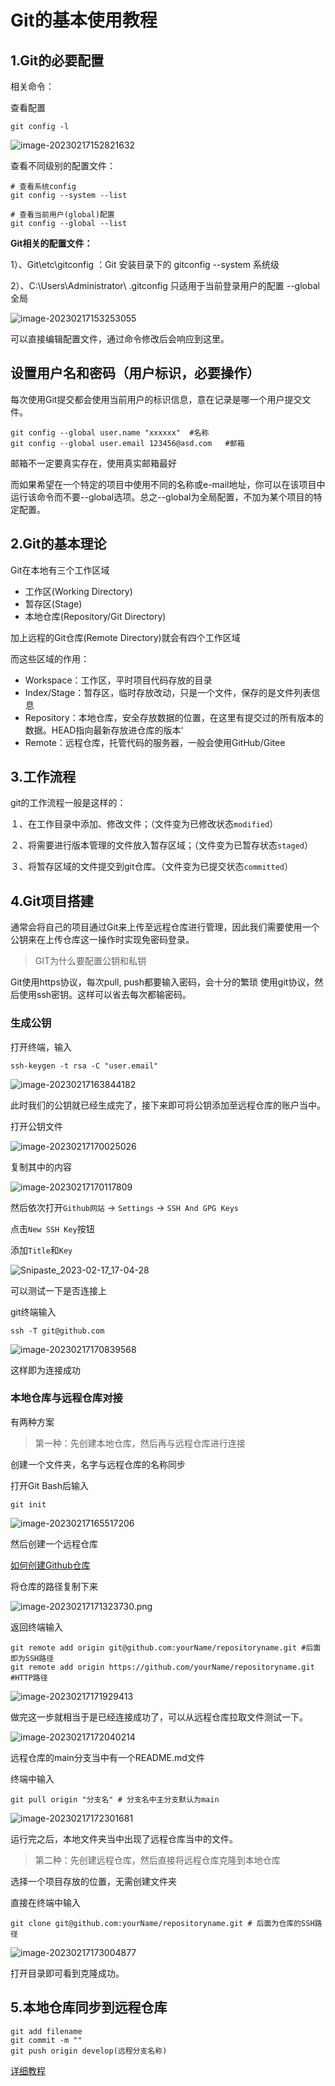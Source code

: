 # Git的基本使用教程

## 1.Git的必要配置

相关命令：

查看配置
```shell
git config -l
```

![image-20230217152821632](https://lewyngnotebookimage.oss-cn-shenzhen.aliyuncs.com/img/img_notebook/image-20230217152821632.png)

查看不同级别的配置文件：
```shell
# 查看系统config
git config --system --list

# 查看当前用户(global)配置
git config --global --list
```

**Git相关的配置文件：**

1）、Git\etc\gitconfig  ：Git 安装目录下的 gitconfig   --system 系统级

2）、C:\Users\Administrator\ .gitconfig   只适用于当前登录用户的配置  --global 全局

![image-20230217153253055](https://lewyngnotebookimage.oss-cn-shenzhen.aliyuncs.com/img/img_notebook/image-20230217153253055.png)

可以直接编辑配置文件，通过命令修改后会响应到这里。



## 设置用户名和密码（用户标识，必要操作）

每次使用Git提交都会使用当前用户的标识信息，意在记录是哪一个用户提交文件。

```shell
git config --global user.name "xxxxxx"  #名称
git config --global user.email 123456@asd.com   #邮箱
```

邮箱不一定要真实存在，使用真实邮箱最好

而如果希望在一个特定的项目中使用不同的名称或e-mail地址，你可以在该项目中运行该命令而不要--global选项。总之--global为全局配置，不加为某个项目的特定配置。



## 2.Git的基本理论

Git在本地有三个工作区域

- 工作区(Working Directory)
- 暂存区(Stage)
- 本地仓库(Repository/Git Directory)

加上远程的Git仓库(Remote Directory)就会有四个工作区域

而这些区域的作用：

- Workspace：工作区，平时项目代码存放的目录
- Index/Stage：暂存区，临时存放改动，只是一个文件，保存的是文件列表信息
- Repository：本地仓库，安全存放数据的位置，在这里有提交过的所有版本的数据。HEAD指向最新存放进仓库的版本‘
- Remote：远程仓库，托管代码的服务器，一般会使用GitHub/Gitee



## 3.工作流程

git的工作流程一般是这样的：

１、在工作目录中添加、修改文件；（文件变为已修改状态`modified`）

２、将需要进行版本管理的文件放入暂存区域；（文件变为已暂存状态`staged`）

３、将暂存区域的文件提交到git仓库。（文件变为已提交状态`committed`）



## 4.Git项目搭建

通常会将自己的项目通过Git来上传至远程仓库进行管理，因此我们需要使用一个公钥来在上传仓库这一操作时实现免密码登录。

> GIT为什么要配置公钥和私钥

Git使用https协议，每次pull, push都要输入密码，会十分的繁琐
使用git协议，然后使用ssh密钥。这样可以省去每次都输密码。

### 生成公钥

打开终端，输入
```shell
ssh-keygen -t rsa -C "user.email"
```

![image-20230217163844182](https://lewyngnotebookimage.oss-cn-shenzhen.aliyuncs.com/img/img_notebook/image-20230217163844182.png)

此时我们的公钥就已经生成完了，接下来即可将公钥添加至远程仓库的账户当中。

打开公钥文件

![image-20230217170025026](https://lewyngnotebookimage.oss-cn-shenzhen.aliyuncs.com/img/img_notebook/image-20230217170025026.png)

复制其中的内容

![image-20230217170117809](https://lewyngnotebookimage.oss-cn-shenzhen.aliyuncs.com/img/img_notebook/image-20230217170117809.png)

然后依次打开`Github网站` -> `Settings` -> `SSH And GPG Keys`

点击`New SSH Key`按钮

添加`Title`和`Key`

![Snipaste_2023-02-17_17-04-28](https://lewyngnotebookimage.oss-cn-shenzhen.aliyuncs.com/img/img_notebook/Snipaste_2023-02-17_17-04-28.png)

可以测试一下是否连接上

git终端输入

```shell
ssh -T git@github.com
```

![image-20230217170839568](https://lewyngnotebookimage.oss-cn-shenzhen.aliyuncs.com/img/img_notebook/image-20230217170839568.png)

这样即为连接成功



### 本地仓库与远程仓库对接

有两种方案

> 第一种：先创建本地仓库，然后再与远程仓库进行连接

创建一个文件夹，名字与远程仓库的名称同步

打开Git Bash后输入

```shell
git init
```

![image-20230217165517206](https://lewyngnotebookimage.oss-cn-shenzhen.aliyuncs.com/img/img_notebook/image-20230217165517206.png)

然后创建一个远程仓库

[如何创建Github仓库]()

将仓库的路径复制下来

![image-20230217171323730.png](https://lewyngnotebookimage.oss-cn-shenzhen.aliyuncs.com/img/img_notebook/image-20230217171323730.png)

返回终端输入

```shell
git remote add origin git@github.com:yourName/repositoryname.git #后面即为SSH路径
git remote add origin https://github.com/yourName/repositoryname.git #HTTP路径
```

![image-20230217171929413](https://lewyngnotebookimage.oss-cn-shenzhen.aliyuncs.com/img/img_notebook/image-20230217171929413.png)

做完这一步就相当于是已经连接成功了，可以从远程仓库拉取文件测试一下。

![image-20230217172040214](https://lewyngnotebookimage.oss-cn-shenzhen.aliyuncs.com/img/img_notebook/image-20230217172040214.png)

远程仓库的main分支当中有一个README.md文件

终端中输入

```shell
git pull origin "分支名" # 分支名中主分支默认为main
```

![image-20230217172301681](https://lewyngnotebookimage.oss-cn-shenzhen.aliyuncs.com/img/img_notebook/image-20230217172301681.png)

运行完之后，本地文件夹当中出现了远程仓库当中的文件。



> 第二种：先创建远程仓库，然后直接将远程仓库克隆到本地仓库

选择一个项目存放的位置，无需创建文件夹

直接在终端中输入

```shell
git clone git@github.com:yourName/repositoryname.git # 后面为仓库的SSH路径
```

![image-20230217173004877](https://lewyngnotebookimage.oss-cn-shenzhen.aliyuncs.com/img/img_notebook/image-20230217173004877.png)

打开目录即可看到克隆成功。



## 5.本地仓库同步到远程仓库

```shell
git add filename
git commit -m ""
git push origin develop(远程分支名称)
```



[详细教程](https://mp.weixin.qq.com/s/Bf7uVhGiu47uOELjmC5uXQ)
